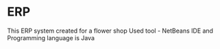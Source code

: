 # ERP
This ERP system created for a flower shop
Used tool - NetBeans IDE and Programming language is Java
